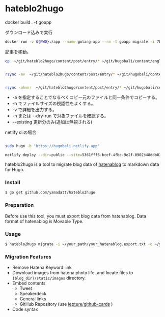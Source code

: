 hateblo2hugo
=======

docker build . -t goapp

ダウンロード込みで実行

```bash
docker run -v ${PWD}:/app --name golang-app --rm -t goapp migrate -i 7butk7ed2atx.txt -u
```

記事を移動。

```bash
cp  ~/git/hateblo2hugo/content/post/entry/* ~/git/hugobali/content/english/blog -r
```



```bash

rsync -av  ~/git/hateblo2hugo/content/post/entry/* ~/git/hugobali/content/english/blog

```


```bash

rsync -ahvnr  ~/git/hateblo2hugo/content/post/entry/* ~/git/hugobali/content/english/blog --existing

```


* -a を指定することでなるべくコピー元のファイルと同一条件でコピーする。
* -h でファイルサイズの視認性をよくする。
* -v で詳細を出力する。
* -n または --dry-run で対象ファイルを確認する。
* --existing 更新分のみ(追加は無視される)

netlify cliの場合

```bash

sudo hugo -b "https://hugobali.netlify.app"

netlify deploy --dir=public --site=5361fff5-bcef-4fbc-9e2f-0902b48ddb03 --prod
```


hateblo2hugo is a tool to migrate blog data of [hatenablog](http://hatenablog.com/) to markdown data for Hugo.

### Install

```bash
$ go get github.com/yamadatt/hateblo2hugo
```

### Preparation

Before use this tool, you must export blog data from hatenablog. Data format of hatenablog is Movable Type.


### Usage

```bash
$ hateblo2hugo migrate -i ~/your_path/your_hatenablog.export.txt -o ~/your_path/your_hugo_blog/blog/ -u
```

### Migration Features

* Remove Hatena Keyword link
* Download images from hatena photo life, and locate files to `{blog_dir}/static/images` directory.
* Embed contents
    * Tweet
    * Speakerdeck
    * General links
    * GitHub Repository (use [lepture/github-cards](https://github.com/lepture/github-cards) )
* Code syntax


